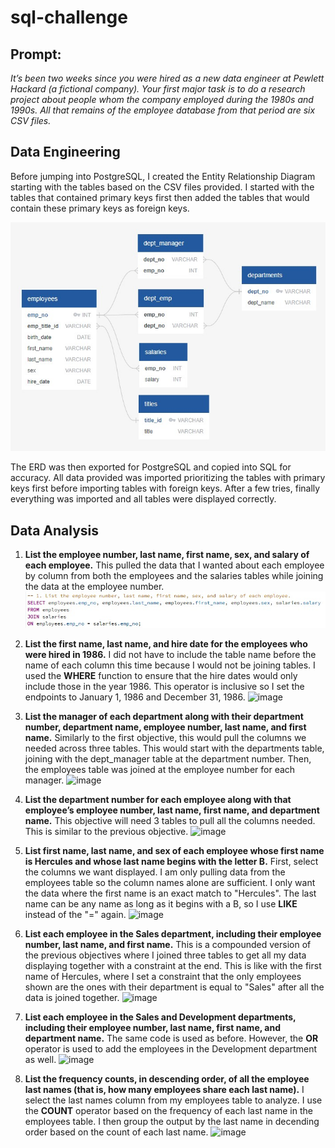 # **sql-challenge**

## Prompt:
 *It’s been two weeks since you were hired as a new data engineer at Pewlett Hackard (a fictional company). Your first major task is to do a research project about people whom the company employed during the 1980s and 1990s. All that remains of the employee database from that period are six CSV files.*

## Data Engineering

Before jumping into PostgreSQL, I created the Entity Relationship Diagram starting with the tables based on the CSV files provided. I started with the tables that contained primary keys first then added the tables that would contain these primary keys as foreign keys.

![image](https://github.com/kadyepley/sql-challenge/blob/main/erd_sql_challenge_map.jpg)

The ERD was then exported for PostgreSQL and copied into SQL for accuracy. All data provided was imported prioritizing the tables with primary keys first before importing tables with foreign keys. After a few tries, finally everything was imported and all tables were displayed correctly. 

## Data Analysis

1. **List the employee number, last name, first name, sex, and salary of each employee.**
This pulled the data that I wanted about each employee by column from both the employees and the salaries tables while joining the data at the employee number.  
![image](https://github.com/kadyepley/sql-challenge/blob/main/images/data_analysis_1.jpg)

1. **List the first name, last name, and hire date for the employees who were hired in 1986.**
I did not have to include the table name before the name of each column this time because I would not be joining tables. I used the **WHERE** function to ensure that the hire dates would only include those in the year 1986. This operator is inclusive so I set the endpoints to January 1, 1986 and December 31, 1986.
![image]()

1. **List the manager of each department along with their department number, department name, employee number, last name, and first name.**
Similarly to the first objective, this would pull the columns we needed across three tables. This would start with the departments table, joining with the dept_manager table at the department number. Then, the employees table was joined at the employee number for each manager.
![image]()

1. **List the department number for each employee along with that employee’s employee number, last name, first name, and department name.**
This objective will need 3 tables to pull all the columns needed. This is similar to the previous objective.
![image]()

1. **List first name, last name, and sex of each employee whose first name is Hercules and whose last name begins with the letter B.**
First, select the columns we want displayed. I am only pulling data from the employees table so the column names alone are sufficient. I only want the data where the first name is an exact match to "Hercules". The last name can be any name as long as it begins with a B, so I use **LIKE** instead of the "=" again. 
![image]()

1. **List each employee in the Sales department, including their employee number, last name, and first name.**
This is a compounded version of the previous objectives where I joined three tables to get all my data displaying together with a constraint at the end. This is like with the first name of Hercules, where I set a constraint that the only employees shown are the ones with their department is equal to "Sales" after all the data is joined together. 
![image]()

1. **List each employee in the Sales and Development departments, including their employee number, last name, first name, and department name.**
The same code is used as before. However, the **OR** operator is used to add the employees in the Development department as well. 
![image]()

1. **List the frequency counts, in descending order, of all the employee last names (that is, how many employees share each last name).**
I select the last names column from my employees table to analyze. I use the **COUNT** operator based on the frequency of each last name in the employees table. I then group the output by the last name in decending order based on the count of each last name. 
![image]()